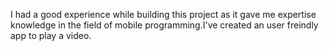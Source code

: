 I had a good experience while building this project as it gave me expertise knowledge in the field of mobile programming.I've created an user freindly app to play a video.
